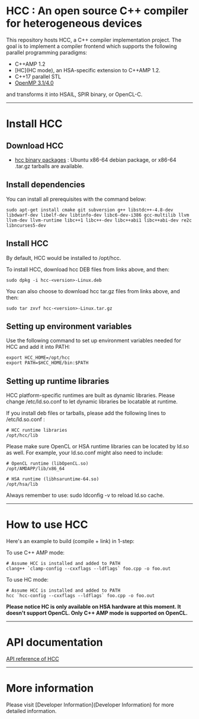 # HCC : An open source C++ compiler for heterogeneous devices #

This repository hosts HCC, a C++ compiler implementation project. The goal is to implement a compiler frontend which supports the following parallel programming paradigms:

* C++AMP 1.2
* [HC](HC mode), an HSA-specific extension to C++AMP 1.2.
* C++17 parallel STL
* [OpenMP 3.1/4.0](OpenMP)

and transforms it into HSAIL, SPIR binary, or OpenCL-C.

****

# Install HCC #

## Download HCC ##

- [hcc binary packages](https://bitbucket.org/multicoreware/hcc/downloads) : Ubuntu x86-64 debian package, or x86-64 .tar.gz tarballs are available.

## Install dependencies ##

You can install all prerequisites with the command below:
```
sudo apt-get install cmake git subversion g++ libstdc++-4.8-dev libdwarf-dev libelf-dev libtinfo-dev libc6-dev-i386 gcc-multilib llvm llvm-dev llvm-runtime libc++1 libc++-dev libc++abi1 libc++abi-dev re2c libncurses5-dev
```

## Install HCC ##

By default, HCC would be installed to /opt/hcc.

To install HCC, download hcc DEB files from links above, and then:
```
sudo dpkg -i hcc-<version>-Linux.deb
```

You can also choose to download hcc tar.gz files from links above, and then:

```
sudo tar zxvf hcc-<version>-Linux.tar.gz
```

## Setting up environment variables ##

Use the following command to set up environment variables needed for HCC and add it into PATH:

```
export HCC_HOME=/opt/hcc
export PATH=$HCC_HOME/bin:$PATH
```

## Setting up runtime libraries ##

HCC platform-specific runtimes are built as dynamic libraries.  Please change /etc/ld.so.conf to let dynamic libraries be locatable at runtime.

If you install deb files or tarballs, please add the following lines to /etc/ld.so.conf :
```
# HCC runtime libraries
/opt/hcc/lib
```

Please make sure OpenCL or HSA runtime libraries can be located by ld.so as well.  For example, your ld.so.conf might also need to include:
```
# OpenCL runtime (libOpenCL.so)
/opt/AMDAPP/lib/x86_64

# HSA runtime (libhsaruntime-64.so)
/opt/hsa/lib
```

Always remember to use: sudo ldconfig -v to reload ld.so cache.

****

# How to use HCC #

Here's an example to build (compile + link) in 1-step:

To use C++ AMP mode:
```
# Assume HCC is installed and added to PATH
clang++ `clamp-config --cxxflags --ldflags` foo.cpp -o foo.out
```

To use HC mode:
```
# Assume HCC is installed and added to PATH
hcc `hcc-config --cxxflags --ldflags` foo.cpp -o foo.out
```
**Please notice HC is only available on HSA hardware at this moment. It doesn't support OpenCL. Only C++ AMP mode is supported on OpenCL.**

****

# API documentation #

[API reference of HCC](http://whchung.bitbucket.org)

****

# More information #

Please visit [Developer Information](Developer Information) for more detailed information.
